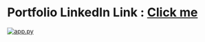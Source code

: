 # Portfolio LinkedIn Link : [Click me](https://www.linkedin.com/posts/vicky-kumar-433542190_flask-portfoliowebsite-activity-6726009265565274113-w7HY)

[![app.py](https://github.com/imvickykumar999/Portfolio-with-Flask/blob/main/deployed%20on%20heroku.png?raw=true)](https://imvickykumar999.github.io/Portfolio-with-Flask/)
